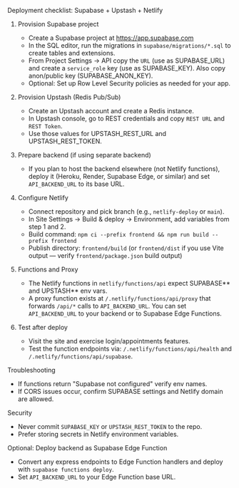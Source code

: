 Deployment checklist: Supabase + Upstash + Netlify

1. Provision Supabase project

   - Create a Supabase project at https://app.supabase.com
   - In the SQL editor, run the migrations in `supabase/migrations/*.sql` to create tables and extensions.
   - From Project Settings → API copy the `URL` (use as SUPABASE_URL) and create a `service_role` key (use as SUPABASE_KEY). Also copy anon/public key (SUPABASE_ANON_KEY).
   - Optional: Set up Row Level Security policies as needed for your app.

2. Provision Upstash (Redis Pub/Sub)

   - Create an Upstash account and create a Redis instance.
   - In Upstash console, go to REST credentials and copy `REST URL` and `REST Token`.
   - Use those values for UPSTASH_REST_URL and UPSTASH_REST_TOKEN.

3. Prepare backend (if using separate backend)

   - If you plan to host the backend elsewhere (not Netlify functions), deploy it (Heroku, Render, Supabase Edge, or similar) and set `API_BACKEND_URL` to its base URL.

4. Configure Netlify

   - Connect repository and pick branch (e.g., `netlify-deploy` or `main`).
   - In Site Settings → Build & deploy → Environment, add variables from step 1 and 2.
   - Build command: `npm ci --prefix frontend && npm run build --prefix frontend`
   - Publish directory: `frontend/build` (or `frontend/dist` if you use Vite output — verify `frontend/package.json` build output)

5. Functions and Proxy

   - The Netlify functions in `netlify/functions/api` expect SUPABASE*\* and UPSTASH*\* env vars.
   - A proxy function exists at `/.netlify/functions/api/proxy` that forwards `/api/*` calls to `API_BACKEND_URL`. You can set `API_BACKEND_URL` to your backend or to Supabase Edge Functions.

6. Test after deploy
   - Visit the site and exercise login/appointments features.
   - Test the function endpoints via: `/.netlify/functions/api/health` and `/.netlify/functions/api/supabase`.

Troubleshooting

- If functions return "Supabase not configured" verify env names.
- If CORS issues occur, confirm SUPABASE settings and Netlify domain are allowed.

Security

- Never commit `SUPABASE_KEY` or `UPSTASH_REST_TOKEN` to the repo.
- Prefer storing secrets in Netlify environment variables.

Optional: Deploy backend as Supabase Edge Function

- Convert any express endpoints to Edge Function handlers and deploy with `supabase functions deploy`.
- Set `API_BACKEND_URL` to your Edge Function base URL.
